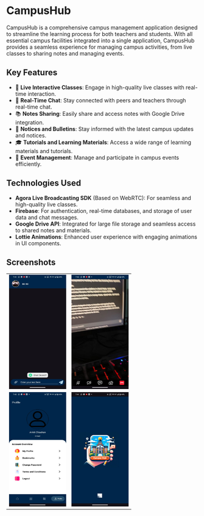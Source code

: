# CampusHub

CampusHub is a comprehensive campus management application designed to streamline the learning process for both teachers and students. With all essential campus facilities integrated into a single application, CampusHub provides a seamless experience for managing campus activities, from live classes to sharing notes and managing events.

## Key Features

- 🎥 **Live Interactive Classes**: Engage in high-quality live classes with real-time interaction.
- 💬 **Real-Time Chat**: Stay connected with peers and teachers through real-time chat.
- 📚 **Notes Sharing**: Easily share and access notes with Google Drive integration.
- 📝 **Notices and Bulletins**: Stay informed with the latest campus updates and notices.
- 🎓 **Tutorials and Learning Materials**: Access a wide range of learning materials and tutorials.
- 📅 **Event Management**: Manage and participate in campus events efficiently.

## Technologies Used

- **Agora Live Broadcasting SDK** (Based on WebRTC): For seamless and high-quality live classes.
- **Firebase**: For authentication, real-time databases, and storage of user data and chat messages.
- **Google Drive API**: Integrated for large file storage and seamless access to shared notes and materials.
- **Lottie Animations**: Enhanced user experience with engaging animations in UI components.

## Screenshots

<div align="center">
  <table>
    <tr>
      <td><img src="images/img1.jpg" alt="CampusHub Screenshot 1" width="150" height="300"/></td>
      <td><img src="images/img2.jpg" alt="CampusHub Screenshot 2" width="150" height="300"/></td>
    </tr>
    <tr>
      <td><img src="images/img3.jpg" alt="CampusHub Screenshot 3" width="150" height="300"/></td>
      <td><img src="images/img4.jpg" alt="CampusHub Screenshot 4" width="150" height="300"/></td>
    </tr>
  </table>
</div>
